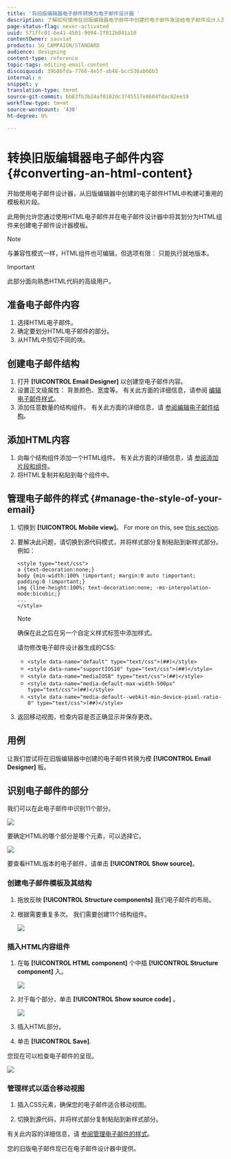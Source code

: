 ```yaml
---
title: '将旧版编辑器电子邮件转换为电子邮件设计器 '
description: 了解如何使用在旧版编辑器电子邮件中创建的电子邮件发送给电子邮件设计人员。
page-status-flag: never-activated
uuid: 571ffc01-6e41-4501-9094-2f812b041a10
contentOwner: sauviat
products: SG_CAMPAIGN/STANDARD
audience: designing
content-type: reference
topic-tags: editing-email-content
discoiquuid: 39b86fda-7766-4e5f-ab48-bcc536ab66b3
internal: n
snippet: y
translation-type: tm+mt
source-git-commit: bb83fb3b24af0102dc3745517e8604fdac82ee19
workflow-type: tm+mt
source-wordcount: '438'
ht-degree: 0%

---
```



# 转换旧版编辑器电子邮件内容 {#converting-an-html-content}

开始使用电子邮件设计器，从旧版编辑器中创建的电子邮件HTML中构建可重用的模板和片段。

此用例允许您通过使用HTML电子邮件并在电子邮件设计器中将其划分为HTML组件来创建电子邮件设计器模板。

>[!NOTE]
>
>与兼容性模式一样，HTML组件也可编辑，但选项有限： 只能执行就地版本。

>[!IMPORTANT]
>
>此部分面向熟悉HTML代码的高级用户。

## 准备电子邮件内容

1. 选择HTML电子邮件。
1. 确定要划分HTML电子邮件的部分。
1. 从HTML中剪切不同的块。

## 创建电子邮件结构

1. 打开 **[!UICONTROL Email Designer]** 以创建空电子邮件内容。
1. 设置正文级属性： 背景颜色、宽度等。 有关此方面的详细信息，请参阅 [编辑电子邮件样式](../../designing/using/styles.md)。
1. 添加任意数量的结构组件。 有关此方面的详细信息，请 [参阅编辑电子邮件结构](../../designing/using/designing-from-scratch.md#defining-the-email-structure)。

## 添加HTML内容

1. 向每个结构组件添加一个HTML组件。 有关此方面的详细信息，请 [参阅添加片段和组件](../../designing/using/designing-from-scratch.md#defining-the-email-structure)。
1. 将HTML复制并粘贴到每个组件中。

## 管理电子邮件的样式 {#manage-the-style-of-your-email}

1. 切换到 **[!UICONTROL Mobile view]**。 For more on this, see [this section](../../designing/using/plain-text-html-modes.md#switching-to-mobile-view).

1. 要解决此问题，请切换到源代码模式，并将样式部分复制粘贴到新样式部分。 例如：

   ```
   <style type="text/css">
   a {text-decoration:none;}
   body {min-width:100% !important; margin:0 auto !important; padding:0 !important;}
   img {line-height:100%; text-decoration:none; -ms-interpolation-mode:bicubic;}
   ...
   </style>
   ```

   >[!NOTE]
   >
   >确保在此之后在另一个自定义样式标签中添加样式。
   >
   >请勿修改电子邮件设计器生成的CSS:
   >
   >* `<style data-name="default" type="text/css">(##)</style>`
   >* `<style data-name="supportIOS10" type="text/css">(##)</style>`
   >* `<style data-name="mediaIOS8" type="text/css">(##)</style>`
   >* `<style data-name="media-default-max-width-500px" type="text/css">(##)</style>`
   >* `<style data-name="media-default--webkit-min-device-pixel-ratio-0" type="text/css">(##)</style>`


1. 返回移动视图，检查内容是否正确显示并保存更改。

## 用例

让我们尝试将在旧版编辑器中创建的电子邮件转换为模 **[!UICONTROL Email Designer]** 板。

## 识别电子邮件的部分

我们可以在此电子邮件中识别11个部分。

![](assets/html-dce-view-mail.png)

要确定HTML的哪个部分是哪个元素，可以选择它。

![](assets/breadcrumbs.png)

要查看HTML版本的电子邮件，请单击 **[!UICONTROL Show source]**。

### 创建电子邮件模板及其结构

1. 拖放反映 **[!UICONTROL Structure components]** 我们电子邮件的布局。

1. 根据需要重复多次。 我们需要创建11个结构组件。

   ![](assets/structure-components-migration.png)

### 插入HTML内容组件

1. 在每 **[!UICONTROL HTML component]** 个中插 **[!UICONTROL Structure component]** 入。

   ![](assets/html-components.png)

1. 对于每个部分，单击 **[!UICONTROL Show source code]** 。

   ![](assets/show-source-code.png)

1. 插入HTML部分。

1. 单击 **[!UICONTROL Save]**.

您现在可以检查电子邮件的呈现。

![](assets/migrated-email-result.png)

### 管理样式以适合移动视图

1. 插入CSS元素，确保您的电子邮件适合移动视图。

1. 切换到源代码，并将样式部分复制粘贴到新样式部分。

有关此内容的详细信息，请 [参阅管理电子邮件的样式](#manage-the-style-of-your-email)。

您的旧版电子邮件现已在电子邮件设计器中提供。